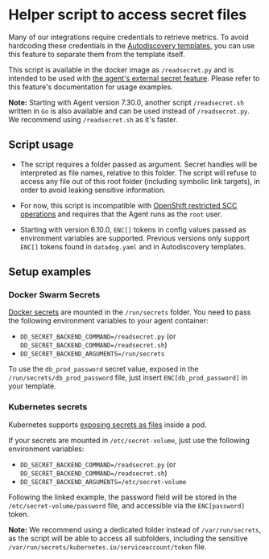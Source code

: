 # Helper script to access secret files

Many of our integrations require credentials to retrieve metrics. To avoid hardcoding these credentials in the [Autodiscovery templates](https://docs.datadoghq.com/agent/autodiscovery/), you can use this feature to separate them from the template itself.

This script is available in the docker image as `/readsecret.py` and is intended
to be used with [the agent's external secret feature](https://github.com/DataDog/datadog-agent/blob/6.4.x/docs/agent/secrets.md). Please refer to this feature's documentation for usage examples.

**Note:** Starting with Agent version 7.30.0, another script `/readsecret.sh` written in `Go` is also available and can be used instead of `/readsecret.py`. We recommend using `/readsecret.sh` as it's faster.

## Script usage

- The script requires a folder passed as argument. Secret handles will be interpreted as file names, relative to this folder. The script will refuse to access any file out of this root folder (including symbolic link targets), in order to avoid leaking sensitive information.

- For now, this script is incompatible with [OpenShift restricted SCC operations](https://github.com/DataDog/datadog-agent/blob/6.4.x/Dockerfiles/agent/OPENSHIFT.md#restricted-scc-operations) and requires that the Agent runs as the `root` user.

- Starting with version 6.10.0, `ENC[]` tokens in config values passed as environment variables are supported. Previous versions only support `ENC[]` tokens found in `datadog.yaml` and in Autodiscovery templates.

## Setup examples

### Docker Swarm Secrets

[Docker secrets](https://docs.docker.com/engine/swarm/secrets/) are mounted in the `/run/secrets` folder. You need to pass the following environment variables to your agent container:

- `DD_SECRET_BACKEND_COMMAND=/readsecret.py` (or `DD_SECRET_BACKEND_COMMAND=/readsecret.sh`)
- `DD_SECRET_BACKEND_ARGUMENTS=/run/secrets`

To use the `db_prod_password` secret value, exposed in the `/run/secrets/db_prod_password` file, just insert `ENC[db_prod_password]` in your template.

### Kubernetes secrets

Kubernetes supports [exposing secrets as files](https://kubernetes.io/docs/tasks/inject-data-application/distribute-credentials-secure/#create-a-pod-that-has-access-to-the-secret-data-through-a-volume) inside a pod.

If your secrets are mounted in `/etc/secret-volume`, just use the following environment variables:

- `DD_SECRET_BACKEND_COMMAND=/readsecret.py` (or `DD_SECRET_BACKEND_COMMAND=/readsecret.sh`)
- `DD_SECRET_BACKEND_ARGUMENTS=/etc/secret-volume`

Following the linked example, the password field will be stored in the `/etc/secret-volume/password` file, and accessible via the `ENC[password]` token.

**Note:** We recommend using a dedicated folder instead of `/var/run/secrets`, as the script will be able to access all subfolders, including the sensitive `/var/run/secrets/kubernetes.io/serviceaccount/token` file.
